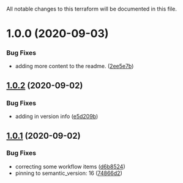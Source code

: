 All notable changes to this terraform will be documented in this file.

# 1.0.0 (2020-09-03)


### Bug Fixes

* adding more content to the readme. ([2ee5e7b](https://github.com/barundel/terraform-aws-ses/commit/2ee5e7b52ea5e2c5110d6387a4df3c4d1801772b))

## [1.0.2](https://github.com/barundel/terraform-aws-ses/compare/v1.0.1...v1.0.2) (2020-09-02)


### Bug Fixes

* adding in version info ([e5d209b](https://github.com/barundel/terraform-aws-ses/commit/e5d209bc5bdb9ea8479c7a7d2fe1a708ff7e031c))

## [1.0.1](https://github.com/barundel/terraform-aws-ses/compare/v1.0.0...v1.0.1) (2020-09-02)


### Bug Fixes

* correcting some workflow items ([d6b8524](https://github.com/barundel/terraform-aws-ses/commit/d6b85243385085a0380e67faec41b20e5407e515))
* pinning to semantic_version: 16 ([74866d2](https://github.com/barundel/terraform-aws-ses/commit/74866d20d7d70caed66f432afc9efe4e39ce3cbf))
